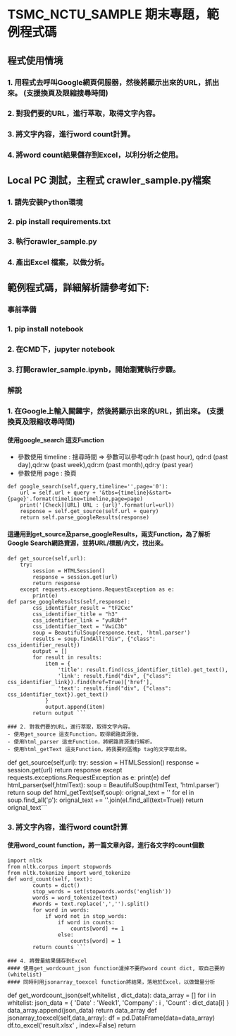 # TSMC_NCTU_SAMPLE 期末專題，範例程式碼

## 程式使用情境
### 1. 用程式去呼叫Google網頁伺服器，然後將顯示出來的URL，抓出來。 (支援換頁及限縮搜尋時間)
### 2. 對我們要的URL，進行萃取，取得文字內容。
### 3. 將文字內容，進行word count計算。
### 4. 將word count結果儲存到Excel，以利分析之使用。

## Local PC 測試，主程式 crawler_sample.py檔案
### 1. 請先安裝Python環境
### 2. pip install requirements.txt
### 3. 執行crawler_sample.py
### 4. 產出Excel 檔案，以做分析。

## 範例程式碼，詳細解析請參考如下:
### 事前準備
### 1. pip install notebook
### 2. 在CMD下，jupyter notebook
### 3. 打開crawler_sample.ipynb，開始瀏覽執行步驟。

### 解說
### 1. 在Google上輸入關鍵字，然後將顯示出來的URL，抓出來。 (支援換頁及限縮收尋時間)
#### 使用google_search 這支Function
- 參數使用 timeline : 搜尋時間 => 參數可以參考qdr:h (past hour), qdr:d (past day),qdr:w (past week),qdr:m (past month),qdr:y (past year)
- 參數使用 page : 換頁
```
def google_search(self,query,timeline='',page='0'):
    url = self.url + query + '&tbs={timeline}&start={page}'.format(timeline=timeline,page=page)
    print('[Check][URL] URL : {url}'.format(url=url))
    response = self.get_source(self.url + query)
    return self.parse_googleResults(response)
```
    
####  這邊用到get_source及parse_googleResults，兩支Function，為了解析Google Search網路資源，並將URL/標題/內文，找出來。
```
def get_source(self,url):
    try:
        session = HTMLSession()
        response = session.get(url)
        return response
    except requests.exceptions.RequestException as e:
        print(e)
def parse_googleResults(self,response):
        css_identifier_result = "tF2Cxc"
        css_identifier_title = "h3"
        css_identifier_link = "yuRUbf"
        css_identifier_text = "VwiC3b"
        soup = BeautifulSoup(response.text, 'html.parser')
        results = soup.findAll("div", {"class": css_identifier_result})
        output = []
        for result in results:
            item = {
                'title': result.find(css_identifier_title).get_text(),
                'link': result.find("div", {"class": css_identifier_link}).find(href=True)['href'],
                'text': result.find("div", {"class": css_identifier_text}).get_text()
            }
            output.append(item)
        return output ```
       
### 2. 對我們要的URL，進行萃取，取得文字內容。
- 使用get_source 這支Function，取得網路資源後，
- 使用html_parser 這支Function，將網路資源進行解析。
- 使用html_getText 這支Function，將我要的區塊p tag的文字取出來。
```
def get_source(self,url):
    try:
        session = HTMLSession()
        response = session.get(url)
        return response
    except requests.exceptions.RequestException as e:
        print(e)
def html_parser(self,htmlText):
    soup = BeautifulSoup(htmlText, 'html.parser')
    return soup
def html_getText(self,soup):
    orignal_text = ''
    for el in soup.find_all('p'):
        orignal_text += ''.join(el.find_all(text=True))
    return orignal_text```
    
### 3. 將文字內容，進行word count計算
#### 使用word_count function，將一篇文章內容，進行各文字的count個數
```
import nltk
from nltk.corpus import stopwords
from nltk.tokenize import word_tokenize
def word_count(self, text):
        counts = dict()
        stop_words = set(stopwords.words('english'))
        words = word_tokenize(text)
        #words = text.replace(',','').split()
        for word in words:
            if word not in stop_words:
                if word in counts:
                    counts[word] += 1
                else:
                    counts[word] = 1
        return counts ```
        
### 4. 將聲量結果儲存到Excel
#### 使用get_wordcount_json function濾掉不要的word count dict, 取自己要的(whitelist)
#### 同時利用jsonarray_toexcel function將結果，落地於Excel，以做聲量分析
```
def get_wordcount_json(self,whitelist , dict_data):
        data_array = []
        for i in whitelist:
            json_data = {
                'Date' : 'Week1',
                'Company' : i , 
                'Count' : dict_data[i]
            }
            data_array.append(json_data)
        return data_array
def jsonarray_toexcel(self,data_array):
    df = pd.DataFrame(data=data_array)
    df.to_excel('result.xlsx' , index=False)
    return
```







